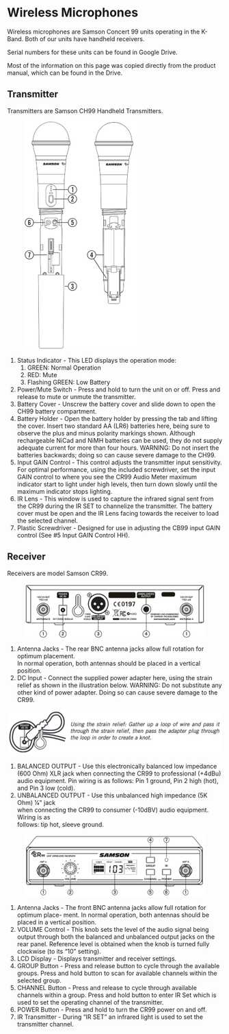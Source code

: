 # Wireless Microphones

Wireless microphones are Samson Concert 99 units operating in the K-Band. Both of our units have handheld receivers.

Serial numbers for these units can be found in Google Drive.

Most of the information on this page was copied directly from the product manual, which can be found in the Drive.



## Transmitter

Transmitters are Samson CH99 Handheld Transmitters.

<figure><img src="../../.gitbook/assets/Screenshot 2024-09-23 at 13.48.01.png" alt="" width="266"><figcaption></figcaption></figure>

1. Status Indicator - This LED displays the operation mode:
   1. GREEN: Normal Operation
   2. RED: Mute&#x20;
   3. Flashing GREEN: Low Battery&#x20;
2. Power/Mute Switch - Press and hold to turn the unit on or off. Press and release to mute or unmute the transmitter.
3. Battery Cover - Unscrew the battery cover and slide down to open the CH99 battery compartment.
4. Battery Holder - Open the battery holder by pressing the tab and lifting the cover. Insert two standard AA (LR6) batteries here, being sure to observe the plus and minus polarity markings shown. Although rechargeable NiCad and NiMH batteries can be used, they do not supply adequate current for more than four hours. WARNING: Do not insert the batteries backwards; doing so can cause severe damage to the CH99.
5. Input GAIN Control - This control adjusts the transmitter input sensitivity. For optimal performance, using the included screwdriver, set the input GAIN control to where you see the CR99 Audio Meter maximum indicator start to light under high levels, then turn down slowly until the maximum indicator stops lighting.&#x20;
6. IR Lens - This window is used to capture the infrared signal sent from the CR99 during the IR SET to channelize the transmitter. The battery cover must be open and the IR Lens facing towards the receiver to load the selected channel.
7. Plastic Screwdriver - Designed for use in adjusting the CB99 input GAIN control (See #5 Input GAIN Control HH).

## Receiver

Receivers are model Samson CR99.

<figure><img src="../../.gitbook/assets/Screenshot 2024-09-23 at 13.22.57.png" alt=""><figcaption></figcaption></figure>

1. Antenna Jacks - The rear BNC antenna jacks allow full rotation for optimum placement.\
   In normal operation, both antennas should be placed in a vertical position.
2. DC Input - Connect the supplied power adapter here, using the strain relief as shown in the illustration below. WARNING: Do not substitute any other kind of power adapter. Doing so can cause severe damage to the CR99.

![](<../../.gitbook/assets/Screenshot 2024-09-23 at 13.28.23.png>)

1. BALANCED OUTPUT - Use this electronically balanced low impedance (600 Ohm) XLR jack when connecting the CR99 to professional (+4dBu) audio equipment. Pin wiring is as follows: Pin 1 ground, Pin 2 high (hot), and Pin 3 low (cold).
2. UNBALANCED OUTPUT - Use this unbalanced high impedance (5K Ohm) 1⁄4" jack\
   when connecting the CR99 to consumer (-10dBV) audio equipment. Wiring is as\
   follows: tip hot, sleeve ground.

<figure><img src="../../.gitbook/assets/Screenshot 2024-09-23 at 13.38.21.png" alt=""><figcaption></figcaption></figure>

1. Antenna Jacks - The front BNC antenna jacks allow full rotation for optimum place- ment. In normal operation, both antennas should be placed in a vertical position.
2. VOLUME Control - This knob sets the level of the audio signal being output through both the balanced and unbalanced output jacks on the rear panel. Reference level is obtained when the knob is turned fully clockwise (to its “10” setting).
3. LCD Display - Displays transmitter and receiver settings.
4. GROUP Button - Press and release button to cycle through the available groups. Press and hold button to scan for available channels within the selected group.
5. CHANNEL Button - Press and release to cycle through available channels within a group. Press and hold button to enter IR Set which is used to set the operating channel of the transmitter.
6. POWER Button - Press and hold to turn the CR99 power on and off.
7. IR Transmitter - During “IR SET” an infrared light is used to set the transmitter channel.


